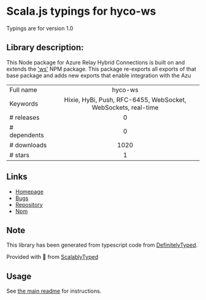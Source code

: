 
# Scala.js typings for hyco-ws

Typings are for version 1.0

## Library description:
This Node package for Azure Relay Hybrid Connections is built on and extends the  ['ws'](https://www.npmjs.com/package/ws) NPM package. This package  re-exports all exports of that base package and adds new exports that enable  integration with the Azu

|                    |                 |
| ------------------ | :-------------: |
| Full name          | hyco-ws |
| Keywords           | Hixie, HyBi, Push, RFC-6455, WebSocket, WebSockets, real-time |
| # releases         | 0 |
| # dependents       | 0 |
| # downloads        | 1020 |
| # stars            | 1 |

## Links
- [Homepage](https://docs.microsoft.com/en-us/azure/service-bus-relay/)
- [Bugs](https://github.com/Azure/azure-relay-node/issues)
- [Repository](https://github.com/Azure/azure-relay-node)
- [Npm](https://www.npmjs.com/package/hyco-ws)
    


## Note
This library has been generated from typescript code from [DefinitelyTyped](https://definitelytyped.org).

Provided with :purple_heart: from [ScalablyTyped](https://github.com/oyvindberg/ScalablyTyped)

## Usage
See [the main readme](../../readme.md) for instructions.


